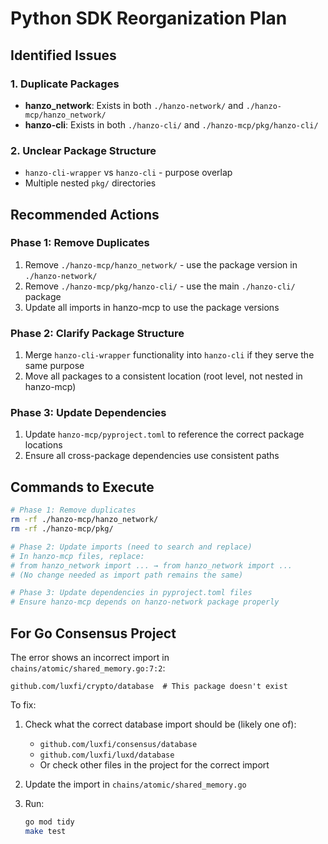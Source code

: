 # Python SDK Reorganization Plan

## Identified Issues

### 1. Duplicate Packages
- **hanzo_network**: Exists in both `./hanzo-network/` and `./hanzo-mcp/hanzo_network/`
- **hanzo-cli**: Exists in both `./hanzo-cli/` and `./hanzo-mcp/pkg/hanzo-cli/`

### 2. Unclear Package Structure
- `hanzo-cli-wrapper` vs `hanzo-cli` - purpose overlap
- Multiple nested `pkg/` directories

## Recommended Actions

### Phase 1: Remove Duplicates
1. Remove `./hanzo-mcp/hanzo_network/` - use the package version in `./hanzo-network/`
2. Remove `./hanzo-mcp/pkg/hanzo-cli/` - use the main `./hanzo-cli/` package
3. Update all imports in hanzo-mcp to use the package versions

### Phase 2: Clarify Package Structure
1. Merge `hanzo-cli-wrapper` functionality into `hanzo-cli` if they serve the same purpose
2. Move all packages to a consistent location (root level, not nested in hanzo-mcp)

### Phase 3: Update Dependencies
1. Update `hanzo-mcp/pyproject.toml` to reference the correct package locations
2. Ensure all cross-package dependencies use consistent paths

## Commands to Execute

```bash
# Phase 1: Remove duplicates
rm -rf ./hanzo-mcp/hanzo_network/
rm -rf ./hanzo-mcp/pkg/

# Phase 2: Update imports (need to search and replace)
# In hanzo-mcp files, replace:
# from hanzo_network import ... → from hanzo_network import ...
# (No change needed as import path remains the same)

# Phase 3: Update dependencies in pyproject.toml files
# Ensure hanzo-mcp depends on hanzo-network package properly
```

## For Go Consensus Project

The error shows an incorrect import in `chains/atomic/shared_memory.go:7:2`:
```
github.com/luxfi/crypto/database  # This package doesn't exist
```

To fix:
1. Check what the correct database import should be (likely one of):
   - `github.com/luxfi/consensus/database`
   - `github.com/luxfi/luxd/database` 
   - Or check other files in the project for the correct import

2. Update the import in `chains/atomic/shared_memory.go`

3. Run:
   ```bash
   go mod tidy
   make test
   ```